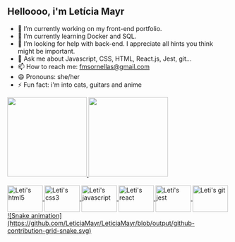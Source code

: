 ## Helloooo, i'm Letícia Mayr

- 🔭 I’m currently working on my front-end portfolio.
- 🌱 I’m currently learning Docker and SQL.
- 🤔 I’m looking for help with back-end. I appreciate all hints you think might be important.
- 💬 Ask me about Javascript, CSS, HTML, React.js, Jest, git...
- 📫 How to reach me: fmsornellas@gmail.com
- 😄 Pronouns: she/her
- ⚡ Fun fact: i'm into cats, guitars and anime

<div>
  <a href="https://github.com/LeticiaMayr">
  <img height="180em" src="https://github-readme-stats.vercel.app/api?username=LeticiaMayr&show_icons=true&include_all_commits=true&theme=dracula&hide=contribs,prs"/>
  <img height="180em" src="https://github-readme-stats.vercel.app/api/top-langs/?username=LeticiaMayr&layout=compact&theme=dracula"/>
</div>

<div style="display: inline_block"><br>
  <img alt="Leti's html5" align="center" height="60" width="80" src="https://cdn.jsdelivr.net/gh/devicons/devicon/icons/html5/html5-original-wordmark.svg" />
  <img alt="Leti's css3" align="center" height="60" width="80" src="https://cdn.jsdelivr.net/gh/devicons/devicon/icons/css3/css3-original-wordmark.svg" />
  <img alt="Leti's javascript" align="center" height="60" width="80" src="https://cdn.jsdelivr.net/gh/devicons/devicon/icons/javascript/javascript-original.svg" />
  <img alt="Leti's react" align="center" height="60" width="80" src="https://cdn.jsdelivr.net/gh/devicons/devicon/icons/react/react-original-wordmark.svg" />
  <img alt="Leti's jest" align="center" height="60" width="80" src="https://cdn.jsdelivr.net/gh/devicons/devicon/icons/jest/jest-plain.svg" />
  <img alt="Leti's git" align="center" height="60" width="80" src="https://cdn.jsdelivr.net/gh/devicons/devicon/icons/git/git-original-wordmark.svg" />
</div>

<div>
  ![Snake animation](https://github.com/LeticiaMayr/LeticiaMayr/blob/output/github-contribution-grid-snake.svg)
</div>
